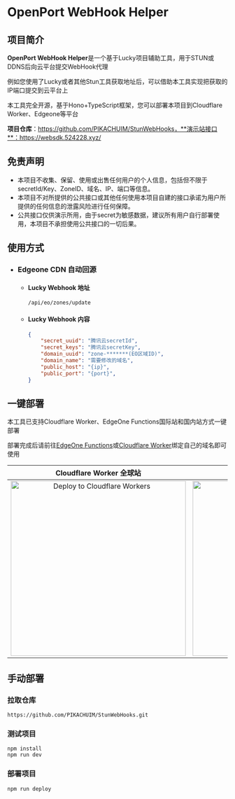 # OpenPort WebHook Helper

## 项目简介

**OpenPort WebHook Helper**是一个基于Lucky项目辅助工具，用于STUN或DDNS后向云平台提交WebHook代理

例如您使用了Lucky或者其他Stun工具获取地址后，可以借助本工具实现把获取的IP端口提交到云平台上

本工具完全开源，基于Hono+TypeScript框架，您可以部署本项目到Cloudflare Worker、Edgeone等平台

**项目仓库**：https://github.com/PIKACHUIM/StunWebHooks，**演示站接口**：https://websdk.524228.xyz/



## 免责声明

- 本项目不收集、保留、使用或出售任何用户的个人信息，包括但不限于secretId/Key、ZoneID、域名、IP、端口等信息。
- 本项目不对所提供的公共接口或其他任何使用本项目自建的接口承诺为用户所提供的任何信息的泄露风险进行任何保障。
- 公共接口仅供演示所用，由于secret为敏感数据，建议所有用户自行部署使用，本项目不承担使用公共接口的一切后果。



## 使用方式

- ### Edgeone CDN 自动回源

  - #### Lucky Webhook 地址

    ```
    /api/eo/zones/update
    ```

  - #### Lucky Webhook 内容

    ```json
    {
        "secret_uuid": "腾讯云secretId",
        "secret_keys": "腾讯云secretKey",
        "domain_uuid": "zone-*******(EO区域ID)",
        "domain_name": "需要修改的域名",
        "public_host": "{ip}",
        "public_port": "{port}",
    }
    ```



## 一键部署

本工具已支持Cloudflare Worker、EdgeOne Functions国际站和国内站方式一键部署

部署完成后请前往[EdgeOne Functions](https://console.tencentcloud.com/edgeone/pages)或[Cloudflare Worker](https://dash.cloudflare.com/)绑定自己的域名即可使用

|                   Cloudflare Worker 全球站                   |                  EdgeOsne Functions 国际站                   |                   EdgeOne Functions 中国站                   |
| :----------------------------------------------------------: | :----------------------------------------------------------: | :----------------------------------------------------------: |
| [<img src="https://deploy.workers.cloudflare.com/button" alt="Deploy to Cloudflare Workers" style="width:400px;heigh:200px" />](https://deploy.workers.cloudflare.com/?url=https://github.com/PIKACHUIM/StunWebHooks) | [<img src="https://cdnstatic.tencentcs.com/edgeone/pages/deploy.svg" alt="使用 EdgeOne Pages 部署" style="width:400px;heigh:200px" />](https://edgeone.ai/pages/new?project-name=StunWebHooks&repository-url=https://github.com/PIKACHUIM/StunWebHooks) | [<img src="https://cdnstatic.tencentcs.com/edgeone/pages/deploy.svg" alt="使用 EdgeOne Pages 部署" style="width:400px;heigh:200px" />](https://console.cloud.tencent.com/edgeone/pages/new?project-name=StunWebHooks&repository-url=https://github.com/PIKACHUIM/StunWebHooks) |



## 手动部署

### 拉取仓库

```shell
https://github.com/PIKACHUIM/StunWebHooks.git
```

### 测试项目
```shell
npm install
npm run dev
```
### 部署项目

```shell
npm run deploy
```

